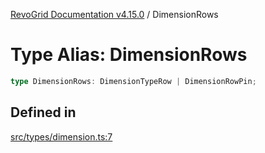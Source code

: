 [RevoGrid Documentation v4.15.0](README.md) / DimensionRows

# Type Alias: DimensionRows

```ts
type DimensionRows: DimensionTypeRow | DimensionRowPin;
```

## Defined in

[src/types/dimension.ts:7](https://github.com/revolist/revogrid/blob/f57e3b1afae49404a5b6670c54899cb5770f47c4/src/types/dimension.ts#L7)
